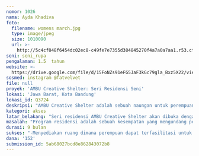 ```yaml
---
nomor: 1026
nama: Ayda Khadiva
foto:
  filename: womens march.jpg
  type: image/jpeg
  size: 1010090
  url: >-
    http://5c4cf848f6454dc02ec8-c49fe7e7355d384845270f4a7a0a7aa1.r53.cf2.rackcdn.com/4bb37f1f-91e1-4f79-ad5b-8809b1b6607b/womens%20march.jpg
seni: seni_rupa
pengalaman: 1.5  tahun
website: >-
  https://drive.google.com/file/d/15FoNZs91eFG5JaF3kGc79gla_Bxz5X22/view?usp=sharing
sosmed: instagram @fatvelvet
file: null
proyek: 'AMBU Creative Shelter: Seri Residensi Seni'
lokasi: 'Jawa Barat, Kota Bandung'
lokasi_id: Q3724
deskripsi: "AMBU Creative Shelter adalah sebuah naungan untuk perempuan pelaku kreatif yang memiliki hambatan atau kesulitan berkarya. Ambu dalam budaya Sunda Buhun berarti “ratu ibu, dewi yang merawat dan melindungi lingkungan hidup. AMBU Creative Shelter adalah upaya Fat Velvet untuk memberikan kontribusi kepada perempuan kreatif, dan masyarakat secara umum. Fokus proyek ini adalah upaya membantu dan memberdayakan perempuan yang memiliki hambatan berkarya ini melalui serangkaian acara kesenian yang diselenggarakan masing-masing 2 bulan menggunakan model program residensi. Kategori residensi adalah:\r\n•\tEnam perempuan korban kekerasan seksual, dan kekerasan dalam hubungan, bekerja sama dengan Samahita Bandung\r\n•\tSatu penulis, satu aktris/performer, dan satu perupa perempuan yang pernah/sedang menjalani peran sebagai ibu tunggal di bawah umur 35 tahun.\r\n•\tSatu penulis, satu aktris/performer, dan satu perupa perempuan di akhir usia produktif (45-55 tahun).\r\nSebagai output, Fat Velvet akan menyelenggarakan empat event pameran. Tiga event pertama adalah pameran hasil karya seni program residensi yang telah dilakukan selama  dua bulan sebelumnya, sedangkan event keempat merupakan pameran arsip yang menyediakan informasi lebih holistik mengenai perkembangan seni oleh dan untuk perempuan pada masa ini. Keempat pameran ini penting untuk dihadirkan kepada publik sebagai gambaran statistik mengenai kondisi perempuan pada saat ini, secara spesifik pada bidang kreatif. \r\n\r\n"
kategori: akses
latar_belakang: "Seri residensi AMBU Creative Shelter akan dibuka dengan program bertajuk “RISE AGAINST VIOLENCE”. Menurut data BPS tahun 2014, di Kota dan Kabupaten Bandung terdapat 1.529 laporan kekerasan terhadap anak dan perempuan. Provinsi Jabar merupakan provinsi ketiga paling rawan pelecehan dan kekerasan seksual. Untuk merespon hal tersebut, Fat Velvet bekerjasama dengan Samahita Bandung. Yang akan dilakukan adalah melakukan pendampingan 6 korban kekerasan seksual melalui art therapy.\r\n\r\nProgram residensi kedua yang bertajuk Single Mothers in Residence bertujuan melawan stigma bahwa ibu otomatis terhenti karirnya, terutama di bidang seni. Menjadi ibu tunggal mewajibkan seorang perempuan memiliki karier yang menjamin kelangsungan finansial keluarganya, namun hal ini terkadang membatasi potensi aktualisasi diri. Ini membuat Fat Velvet tergerak untuk memberikan bantuan yang memudahkan ibu-ibu tunggal muda yang terputus dari kegiatan berkarya untuk kembali berkarya.\r\n\r\nFat Velvet juga fokus pada perempuan-perempuan di akhir usia produktif dalam rentang usia 45-55 tahun dengan anggapan bahwa perempuan di akhir usia produktif, kurang mendapatkan kesempatan mengembangkan diri sebagai praktisi seni. Basis argumen kami bahwa siapapun yang ingin maju dalam berkesenian dapat melakukannya tanpa dibatasi umur. Jika ibandingkan dengan seniman laki-laki di usia ini, jumlah seniman perempuan jauh lebih sedikit, maka penting ada platform bagi perempuan untuk melakukan hal yang sama."
masalah: "Program residensi adalah sebuah kesempatan yang mengundang perupa, akademisi, kurator, dan profesi kreatif lainnya untuk bergabung dalam sebuah \r\nprogram yang diselenggarakan dalam batas waktu dan lokasi tertentu. Dalam berjalannya program, para peserta diberi waktu untuk melakukan refleksi, \r\npenelitian, presentasi, produksi, dan pendalaman mengenai budaya yang mereka temui dalam program residensi. Program residensi juga memberikan kesempatan bagi pesertanya untuk mengeksplorasi praktik mereka dalam sebuah komunitas; bertemu dengan orang-orang baru, mencoba material baru, serta merasakan kehidupan dalam lokasi spesifik yang mengintegrasikan pengalaman hidup mereka dalam karya yang mereka hasilkan. Oleh karena itu, Fat Velvet menilai program residensi sebagai salah satu model yang efekif serta kontekstual sebagai inkubator proses kreatif. Model seri residensi merupakan sebuah terobosan baru yang diformulasi Fat Velvet untuk memelihara baik pelaksana, peserta, maupun penikmat acara dalam suasana festival, dimana sebuah rangkaian acara mengeluarkan konten berkelanjutan dan holistik."
durasi: 9 bulan
sukses: "-Menyediakan ruang dimana perempuan dapat terfasilitasi untuk berkarya bersama, dan sustainable\r\n-Memberikan kanal agar peserta dapat merasa terhubung kembali dengan seni, juga medan sosial seni secara umum\r\n-Setiap pameran menghadirkan minimum 300 orang dalam rentang usia 13-60 tahun\r\n-Setiap diskusi dan aktivitas sosial menghadirkan minimum 50 orang dalam rentang usia 13-60 tahun\r\n-Menyadarkan masyarakat akan potensi perempuan praktisi seni yang jarang diangkat sebelumnya\r\n-Melahirkan praktisi seni baru di akhir usia produktif\r\n-Membuka diskursus baru di kalangan seni, maupun masyarakat umum\r\n-Menjadi pemantik bagi komunitas lain untuk mengangkat permasalahan sosial melalui cara yang kreatif\r\n-Mengurangi hegemoni patriarki dalam medan seni"
dana: '152'
submission_id: 5ab68027bcd8e862843072b8
---
```

